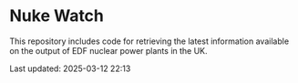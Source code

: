 # Nuke Watch

This repository includes code for retrieving the latest information available on the output of EDF nuclear power plants in the UK.

Last updated: 2025-03-12 22:13